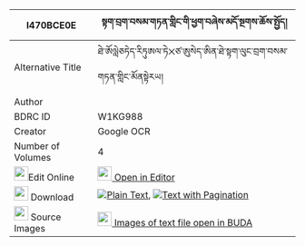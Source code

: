 |I470BCE0E|སྟག་བྲག་བསམ་གཏན་གླིང་གི་ཕྱག་བཞེས་མདོ་སྔགས་ཆོས་སྤྱོད། 
| --- | --- 
|Alternative Title |ཐེ་ཨོལླེཅཏེད་རིཏུཨལ་ཏེ྾ཙ་ཨུསེད་ཨིན་ཐེ་སྟག་ལུང་བྲག་བསམ་གཏན་གླིང་མོནསྟེརཡ།
|Author | 
|BDRC ID | W1KG988
|Creator | Google OCR
|Number of Volumes| 4
|<img width="25" src="https://img.icons8.com/color/25/000000/edit-property.png">Edit Online| [<img width="25" src="https://avatars.githubusercontent.com/u/45091458?s=200&v=4"> Open in Editor](http://editor.openpecha.org/I470BCE0E)
|<img width="25" src="https://img.icons8.com/fluent/48/000000/download-2.png"/>  Download | [![](https://img.icons8.com/color/20/000000/txt.png)Plain Text](https://github.com/Openpecha/I470BCE0E/releases/download/v1/tak_drak_samten_ling_gi_chaksh_plain_I470BCE0E.zip), [![](https://img.icons8.com/color/20/000000/txt.png)Text with Pagination](https://github.com/Openpecha/I470BCE0E/releases/download/v1/tak_drak_samten_ling_gi_chaksh_pages_I470BCE0E.zip)
|<img width="25" src="https://img.icons8.com/plasticine/100/000000/pictures-folder.png"/>  Source Images | [<img width="25" src="https://library.bdrc.io/icons/BUDA-small.svg"> Images of text file open in BUDA](https://library.bdrc.io/show/bdr:W1KG988)